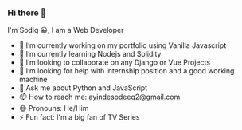 ### Hi there 👋

<!--
**realAyinde/realAyinde** is a ✨ _special_ ✨ repository because its `README.md` (this file) appears on your GitHub profile.

Here are some ideas to get you started:

- 🔭 I’m currently working on 
- 🌱 I’m currently learning ...
- 👯 I’m looking to collaborate on ...
- 🤔 I’m looking for help with ...
- 💬 Ask me about ...
- 📫 How to reach me: ...
- 😄 Pronouns: he/him
- ⚡ Fun fact: ...
-->

I'm Sodiq 😀, I am a Web Developer

- 🔭 I’m currently working on my portfolio using Vanilla Javascript
- 🌱 I’m currently learning Nodejs and Solidity
- 👯 I’m looking to collaborate on any Django or Vue Projects
- 🤔 I’m looking for help with internship position and a good working machine
- 💬 Ask me about Python and JavaScript
- 📫 How to reach me: ayindesodeeq2@gmail.com
- 😄 Pronouns: He/Him
- ⚡ Fun fact: I'm a big fan of TV Series
